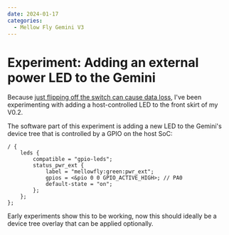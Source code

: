 ```yaml
---
date: 2024-01-17
categories:
  - Mellow Fly Gemini V3
---
```


# Experiment: Adding an external power LED to the Gemini

Because [just flipping off the switch can cause data loss](../../devices/Mellow-Fly-Gemini-V3/powering_off.md), I've been experimenting with adding a host-controlled LED to the front skirt of my V0.2.

The software part of this experiment is adding a new LED to the Gemini's device tree that is controlled by a GPIO on the host SoC:

```dts title="Draft for a Gemini V3 Status LED Section"
/ {
    leds {
        compatible = "gpio-leds";
        status_pwr_ext {
            label = "mellowfly:green:pwr_ext";
            gpios = <&pio 0 0 GPIO_ACTIVE_HIGH>; // PA0
            default-state = "on";
        };
    };
};
```

Early experiments show this to be working, now this should ideally be a device tree overlay that can be applied optionally.
